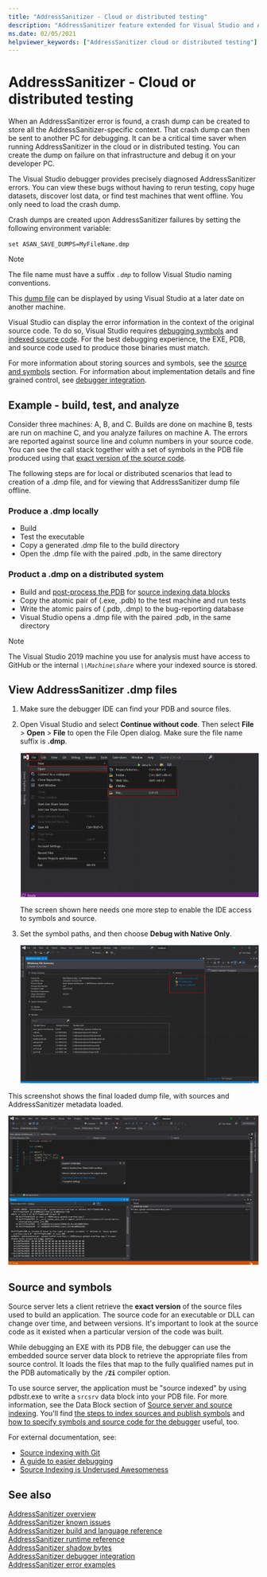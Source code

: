```yaml
---
title: "AddressSanitizer - Cloud or distributed testing"
description: "AddressSanitizer feature extended for Visual Studio and Azure"
ms.date: 02/05/2021
helpviewer_keywords: ["AddressSanitizer cloud or distributed testing"]
---
```

# AddressSanitizer - Cloud or distributed testing

When an AddressSanitizer error is found, a crash dump can be created to store all the AddressSanitizer-specific context. That crash dump can then be sent to another PC for debugging. It can be a critical time saver when running AddressSanitizer in the cloud or in distributed testing. You can create the dump on failure on that infrastructure and debug it on your developer PC.

The Visual Studio debugger provides precisely diagnosed AddressSanitizer errors. You can view these bugs without having to rerun testing, copy huge datasets, discover lost data, or find test machines that went offline. You only need to load the crash dump.

Crash dumps are created upon AddressSanitizer failures by setting the following environment variable:

`set ASAN_SAVE_DUMPS=MyFileName.dmp`

> [!NOTE]
> The file name must have a suffix *`.dmp`* to follow Visual Studio naming conventions.

This [dump file](/previous-versions/windows/desktop/proc_snap/export-a-process-snapshot-to-a-file) can be displayed by using Visual Studio at a later date on another machine.

Visual Studio can display the error information in the context of the original source code. To do so, Visual Studio requires [debugging symbols](/windows/win32/dxtecharts/debugging-with-symbols) and [indexed source code](/windows-hardware/drivers/debugger/source-indexing). For the best debugging experience, the EXE, PDB, and source code used to produce those binaries must match.

For more information about storing sources and symbols, see the [source and symbols](#Source-and-symbols) section. For information about implementation details and fine grained control, see [debugger integration](asan-debugger-integration.md).

## Example - build, test, and analyze

Consider three machines: A, B, and C. Builds are done on machine B, tests are run on machine C, and you analyze failures on machine A. The errors are reported against source line and column numbers in your source code. You can see the call stack together with a set of symbols in the PDB file produced using that [exact version of the source code](#Source-and-symbols).

The following steps are for local or distributed scenarios that lead to creation of a .dmp file, and for viewing that AddressSanitizer dump file offline.

### Produce a .dmp locally

- Build
- Test the executable
- Copy a generated .dmp file to the build directory
- Open the .dmp file with the paired .pdb, in the same directory

### Product a .dmp on a distributed system

- Build and [post-process the PDB](#Source-and-symbols) for [source indexing data blocks](/windows/win32/debug/source-server-and-source-indexing)
- Copy the atomic pair of (.exe, .pdb) to the test machine and run tests
- Write the atomic pairs of (.pdb, .dmp) to the bug-reporting database
- Visual Studio opens a .dmp file with the paired .pdb, in the same directory

> [!NOTE]
> The Visual Studio 2019 machine you use for analysis must have access to GitHub or the internal *`\\Machine\share`* where your indexed source is stored.

## View AddressSanitizer .dmp files

1. Make sure the debugger IDE can find your PDB and source files.

1. Open Visual Studio and select **Continue without code**. Then select **File** > **Open** > **File** to open the File Open dialog. Make sure the file name suffix is **.dmp**.

   ![Screenshot of the File Open File menu in Visual Studio](./media/asan-open-crash-dump-file.png)

   The screen shown here needs one more step to enable the IDE access to symbols and source.

1. Set the symbol paths, and then choose **Debug with Native Only**.

   ![Screenshot of the Minidump Summary display in Visual Studio](./media/asan-dump-file-open.png)

This screenshot shows the final loaded dump file, with sources and AddressSanitizer metadata loaded.

![Screenshot of the debugger showing source files and AddressSanitizer metadata](./media/asan-view-crash-metadata.png)

## Source and symbols

Source server lets a client retrieve the **exact version** of the source files used to build an application. The source code for an executable or DLL can change over time, and between versions. It's important to look at the source code as it existed when a particular version of the code was built.

While debugging an EXE with its PDB file, the debugger can use the embedded source server data block to retrieve the appropriate files from source control. It loads the files that map to the fully qualified names put in the PDB automatically by the **`/Zi`** compiler option.

To use source server, the application must be "source indexed" by using pdbstr.exe to write a `srcsrv` data block into your PDB file. For more information, see the Data Block section of [Source server and source indexing](/windows/win32/debug/source-server-and-source-indexing). You'll find [the steps to index sources and publish symbols](/azure/devops/pipelines/tasks/build/index-sources-publish-symbols?view=azure-devops) and [how to specify symbols and source code for the debugger](/visualstudio/debugger/specify-symbol-dot-pdb-and-source-files-in-the-visual-studio-debugger?view=vs-2019) useful, too.

For external documentation, see:

- [Source indexing with Git](https://gist.github.com/baldurk/c6feb31b0305125c6d1a)
- [A guide to easier debugging](https://www.codeproject.com/articles/115125/source-indexing-and-symbol-servers-a-guide-to-easi)
- [Source Indexing is Underused Awesomeness](https://randomascii.wordpress.com/2011/11/11/source-indexing-is-underused-awesomeness/)

## See also

[AddressSanitizer overview](./asan.md)\
[AddressSanitizer known issues](./asan-known-issues.md)\
[AddressSanitizer build and language reference](./asan-building.md)\
[AddressSanitizer runtime reference](./asan-runtime.md)\
[AddressSanitizer shadow bytes](./asan-shadowbytes.md)\
[AddressSanitizer debugger integration](./asan-debugger-integration.md)\
[AddressSanitizer error examples](./asan-error-examples.md)
